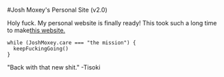 #Josh Moxey's Personal Site (v2.0)

Holy fuck. My personal website is finally ready! This took such a long time to make[this website.](https://joshmoxey.com)
```
while (JoshMoxey.care === "the mission") {
  keepFuckingGoing()
}
```
"Back with that new shit." -Tisoki